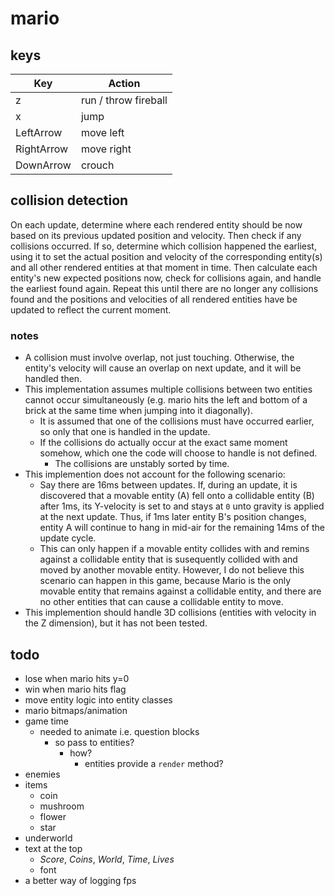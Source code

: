 # mario

## keys

| Key        | Action               |
| ---------- | -------------------- |
| z          | run / throw fireball |
| x          | jump                 |
| LeftArrow  | move left            |
| RightArrow | move right           |
| DownArrow  | crouch               |



## collision detection

On each update, determine where each rendered entity should be now based on its previous updated position and velocity. Then check if any collisions occurred. If so, determine which collision happened the earliest, using it to set the actual position and velocity of the corresponding entity(s) and all other rendered entities at that moment in time. Then calculate each entity's new expected positions now, check for collisions again, and handle the earliest found again. Repeat this until there are no longer any collisions found and the positions and velocities of all rendered entities have be updated to reflect the current moment.

### notes

- A collision must involve overlap, not just touching. Otherwise, the entity's velocity will cause an overlap on next update, and it will be handled then.
- This implementation assumes multiple collisions between two entities cannot occur simultaneously (e.g. mario hits the left and bottom of a brick at the same time when jumping into it diagonally).
  - It is assumed that one of the collisions must have occurred earlier, so only that one is handled in the update.
  - If the collisions do actually occur at the exact same moment somehow, which one the code will choose to handle is not defined.
    - The collisions are unstably sorted by time.
- This implemention does not account for the following scenario:
  - Say there are 16ms between updates. If, during an update, it is discovered that a movable entity (A) fell onto a collidable entity (B) after 1ms, its Y-velocity is set to and stays at `0` unto gravity is applied at the next update. Thus, if 1ms later entity B's position changes, entity A will continue to hang in mid-air for the remaining 14ms of the update cycle.
  - This can only happen if a movable entity collides with and remins against a collidable entity that is susequently collided with and moved by another movable entity. However, I do not believe this scenario can happen in this game, because Mario is the only movable entity that remains against a collidable entity, and there are no other entities that can cause a collidable entity to move.
- This implemention should handle 3D collisions (entities with velocity in the Z dimension), but it has not been tested.

## todo

- lose when mario hits y=0
- win when mario hits flag
- move entity logic into entity classes
- mario bitmaps/animation
- game time
  - needed to animate i.e. question blocks
    - so pass to entities?
      - how?
        - entities provide a `render` method?
- enemies
- items
  - coin
  - mushroom
  - flower
  - star
- underworld
- text at the top
  - _Score_, _Coins_, _World_, _Time_, _Lives_
  - font
- a better way of logging fps
